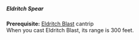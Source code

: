 ##### Eldritch Spear

**Prerequisite:**
[Eldritch Blast](#Eldritch_Blast_eldritch_blast) cantrip
\
When you cast Eldritch Blast, its range is 300 feet.
